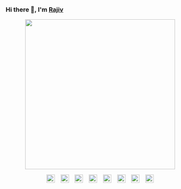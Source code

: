 ### Hi there 👋, I'm [Rajiv](https://iamrajiv.github.io/)

<!--
**iamrajiv/iamrajiv** is a ✨ _special_ ✨ repository because its `README.md` (this file) appears on your GitHub profile.

Here are some ideas to get you started:

- 🔭 I’m currently working on ...
- 🌱 I’m currently learning ...
- 👯 I’m looking to collaborate on ...
- 🤔 I’m looking for help with ...
- 💬 Ask me about ...
- 📫 How to reach me: ...
- 😄 Pronouns: ...
- ⚡ Fun fact: ...
-->

<p align="center">
<img src="https://i.pinimg.com/originals/ae/b1/35/aeb135578200d078b6076b9cc3d1445f.gif" width="400" />
</p>
<p align="center">
<a href="https://www.facebook.com/iamrajivranjansingh"><img align="center" src="https://cdn.jsdelivr.net/npm/simple-icons@v3/icons/facebook.svg" width="22" /></a>
&nbsp;&nbsp;
<a href="https://gitlab.com/iamrajiv"><img align="center" src="https://cdn.jsdelivr.net/npm/simple-icons@v3/icons/gitlab.svg" width="22" /></a>
&nbsp;&nbsp;
<a href="https://www.instagram.com/iamrajivranjansingh/"><img align="center" src="https://cdn.jsdelivr.net/npm/simple-icons@v3/icons/instagram.svg" width="22" /></a>
&nbsp;&nbsp;
<a href="https://keybase.io/iamrajiv"><img align="center" src="https://cdn.jsdelivr.net/npm/simple-icons@v3/icons/keybase.svg" width="22" /></a>
&nbsp;&nbsp;
<a href="https://www.linkedin.com/in/iamrajivranjansingh/"><img align="center" src="https://cdn.jsdelivr.net/npm/simple-icons@v3/icons/linkedin.svg" width="22" /></a>
&nbsp;&nbsp;
<a href="hhttps://www.quora.com/profile/Rajiv-Ranjan-Singh-67"><img align="center" src="https://cdn.jsdelivr.net/npm/simple-icons@v3/icons/quora.svg" width="22" /></a>
&nbsp;&nbsp;
<a href="https://stackoverflow.com/users/10765954/rajiv-ranjan-singh?tab=profile"><img align="center" src="https://cdn.jsdelivr.net/npm/simple-icons@v3/icons/stackoverflow.svg" width="22" /></a>
&nbsp;&nbsp;
<a href="https://twitter.com/therajiv"><img align="center" src="https://cdn.jsdelivr.net/npm/simple-icons@v3/icons/twitter.svg" width="22" /></a>
</p>
